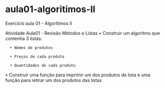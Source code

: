 # aula01-algoritimos-II
Exercício aula 01 - Algorítimos II 

Atividade Aula01 - Revisão Métodos e Listas
• Construir um algoritmo que contenha 3 listas:

      • Nomes de produtos

      • Preços de cada produto

      • Quantidades de cada produto

• Construir uma função para imprimir um dos produtos da lista 
e uma função para retirar um dos produtos das listas
